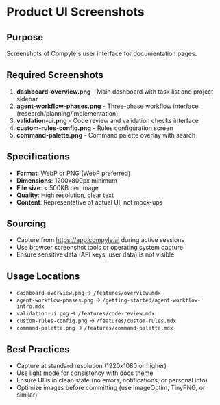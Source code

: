 # Product UI Screenshots

## Purpose
Screenshots of Compyle's user interface for documentation pages.

## Required Screenshots
1. **dashboard-overview.png** - Main dashboard with task list and project sidebar
2. **agent-workflow-phases.png** - Three-phase workflow interface (research/planning/implementation)
3. **validation-ui.png** - Code review and validation checks interface
4. **custom-rules-config.png** - Rules configuration screen
5. **command-palette.png** - Command palette overlay with search

## Specifications
- **Format**: WebP or PNG (WebP preferred)
- **Dimensions**: 1200x800px minimum
- **File size**: < 500KB per image
- **Quality**: High resolution, clear text
- **Content**: Representative of actual UI, not mock-ups

## Sourcing
- Capture from https://app.compyle.ai during active sessions
- Use browser screenshot tools or operating system capture
- Ensure sensitive data (API keys, user data) is not visible

## Usage Locations
- `dashboard-overview.png` → `/features/overview.mdx`
- `agent-workflow-phases.png` → `/getting-started/agent-workflow-intro.mdx`
- `validation-ui.png` → `/features/code-review.mdx`
- `custom-rules-config.png` → `/features/custom-rules.mdx`
- `command-palette.png` → `/features/command-palette.mdx`

## Best Practices
- Capture at standard resolution (1920x1080 or higher)
- Use light mode for consistency with docs theme
- Ensure UI is in clean state (no errors, notifications, or personal info)
- Optimize images before committing (use ImageOptim, TinyPNG, or similar)
